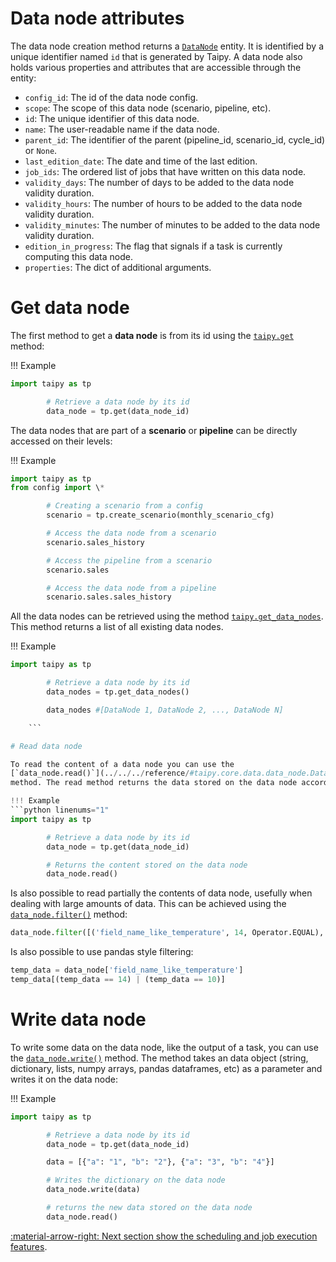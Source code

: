 # Data node attributes

The data node creation method returns a [`DataNode`](../../../reference/#taipy.core.data.data_node.DataNode) entity.
It is
identified by
a unique identifier named `id` that is generated by Taipy.
A data node also holds various properties and attributes that are accessible through the entity:

-   `config_id`: The id of the data node config.
-   `scope`: The scope of this data node (scenario, pipeline, etc).
-   `id`: The unique identifier of this data node.
-   `name`: The user-readable name if the data node.
-   `parent_id`: The identifier of the parent (pipeline_id, scenario_id, cycle_id) or `None`.
-   `last_edition_date`: The date and time of the last edition.
-   `job_ids`: The ordered list of jobs that have written on this data node.
-   `validity_days`: The number of days to be added to the data node validity duration.
-   `validity_hours`: The number of hours to be added to the data node validity duration.
-   `validity_minutes`: The number of minutes to be added to the data node validity duration.
-   `edition_in_progress`: The flag that signals if a task is currently computing this data node.
-   `properties`: The dict of additional arguments.

# Get data node

The first method to get a **data node** is from its id using the
[`taipy.get`](../../../reference/#taipy.core.taipy.get) method:

!!! Example

```python linenums="1"
import taipy as tp

        # Retrieve a data node by its id
        data_node = tp.get(data_node_id)

```

The data nodes that are part of a **scenario** or **pipeline** can be directly accessed on their levels:

!!! Example

```python linenums="1"
import taipy as tp
from config import \*

        # Creating a scenario from a config
        scenario = tp.create_scenario(monthly_scenario_cfg)

        # Access the data node from a scenario
        scenario.sales_history

        # Access the pipeline from a scenario
        scenario.sales

        # Access the data node from a pipeline
        scenario.sales.sales_history

```

All the data nodes can be retrieved using the method
[`taipy.get_data_nodes`](../../../reference/#taipy.core.taipy.get_data_nodes). This method returns a list of
all existing data nodes.

!!! Example
```python linenums="1"
import taipy as tp

        # Retrieve a data node by its id
        data_nodes = tp.get_data_nodes()

        data_nodes #[DataNode 1, DataNode 2, ..., DataNode N]

    ```

# Read data node

To read the content of a data node you can use the
[`data_node.read()`](../../../reference/#taipy.core.data.data_node.DataNode.read)
method. The read method returns the data stored on the data node according to the type of data node:

!!! Example
```python linenums="1"
import taipy as tp

        # Retrieve a data node by its id
        data_node = tp.get(data_node_id)

        # Returns the content stored on the data node
        data_node.read()
```

Is also possible to read partially the contents of data node, usefully when dealing with large amounts of data.
This can be achieved using the [`data_node.filter()`](../../../reference/#taipy.core.data.data_node.DataNode.filter)
method:

```python linenums="1"
data_node.filter([('field_name_like_temperature', 14, Operator.EQUAL), ('field_name_like_temperature', 10, Operator.EQUAL)], JoinOperator.OR))
```

Is also possible to use pandas style filtering:

```python linenums="1"
temp_data = data_node['field_name_like_temperature']
temp_data[(temp_data == 14) | (temp_data == 10)]
```

# Write data node

To write some data on the data node, like the output of a task, you can use the
[`data_node.write()`](../../../reference/#taipy.core.data.data_node.DataNode.write) method.
The method takes an data object (string, dictionary, lists, numpy arrays, pandas dataframes, etc) as a
parameter and writes it on the data node:

!!! Example

```python linenums="1"
import taipy as tp

        # Retrieve a data node by its id
        data_node = tp.get(data_node_id)

        data = [{"a": "1", "b": "2"}, {"a": "3", "b": "4"}]

        # Writes the dictionary on the data node
        data_node.write(data)

        # returns the new data stored on the data node
        data_node.read()
```

[:material-arrow-right: Next section show the scheduling and job execution features](scheduling-and-job-execution.md).
```
